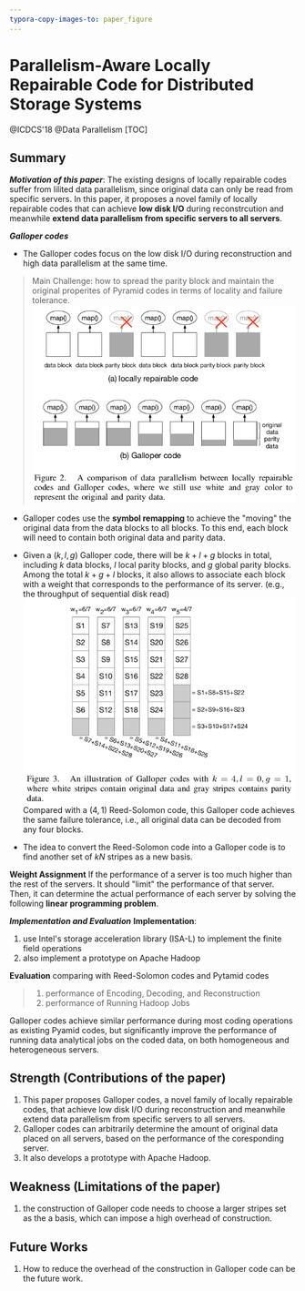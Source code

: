 ```yaml
---
typora-copy-images-to: paper_figure
---
```

# Parallelism-Aware Locally Repairable Code for Distributed Storage Systems
@ICDCS'18 @Data Parallelism
[TOC]

## Summary
***Motivation of this paper***: The existing designs of locally repairable codes suffer from lilited data parallelism, since original data can only be read from specific servers. In this paper, it proposes a novel family of locally repairable codes that can achieve **low disk I/O** during reconstrcution and meanwhile **extend data parallelism from specific servers to all servers**.

***Galloper codes***
- The Galloper codes focus on the low disk I/O during reconstruction and high data parallelism at the same time.
> Main Challenge: how to spread the parity block and maintain the original properites of Pyramid codes in terms of locality and failure tolerance.
![1537156395887](paper_figure/1537156395887.png)

- Galloper codes use the **symbol remapping** to achieve the "moving" the original data from the data blocks  to all blocks. To this end, each block will need to contain both original data and parity data.

- Given a $(k, l, g)$ Galloper code, there will be $k+l+g$ blocks in total, including $k$ data blocks, $l$ local parity blocks, and $g$ global parity blocks. Among the total $k+g+l$ blocks, it also allows to associate each block with a weight that corresponds to the performance of its server. (e.g., the throughput of sequential disk read)
![1537170968620](paper_figure/1537170968620.png)
Compared with a $(4, 1)$ Reed-Solomon code, this Galloper code achieves the same failure tolerance, i.e., all original data can be decoded from any four blocks.

- The idea to convert the Reed-Solomon code into a Galloper code is to find another set of $kN$ stripes as a new basis.

**Weight Assignment**
If the performance of a server is too much higher than the rest of the servers. It should "limit" the performance of that server. Then, it can determine the actual performance of each server by solving the following **linear programming problem**.

***Implementation and Evaluation***
**Implementation**:
1. use Intel's storage acceleration library (ISA-L) to implement the finite field operations
2. also implement a prototype on Apache Hadoop

**Evaluation**
comparing with Reed-Solomon codes and Pytamid codes
>1. performance of Encoding, Decoding, and Reconstruction
>2. performance of Running Hadoop Jobs

Galloper codes achieve similar performance during most coding operations as existing Pyamid codes, but significantly improve the performance of running data analytical jobs on the coded data, on both homogeneous and heterogeneous servers.

## Strength (Contributions of the paper)
1. This paper proposes Galloper codes, a novel family of locally repairable codes, that achieve low disk I/O during reconstruction and meanwhile extend data parallelism from specific servers to all servers.
2. Galloper codes can arbitrarily determine the amount of original data placed on all servers, based on the performance of the coresponding server.
3. It also develops a prototype with Apache Hadoop.
## Weakness (Limitations of the paper)
1. the construction of Galloper code needs to choose a larger stripes set as the a basis, which can impose a high overhead of construction.
## Future Works
1. How to reduce the overhead of the construction in Galloper code can be the future work.